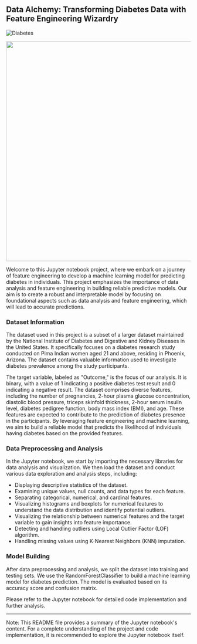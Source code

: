 ## Data Alchemy: Transforming Diabetes Data with Feature Engineering Wizardry

![Diabetes](https://media.istockphoto.com/id/1272421423/vector/tiny-doctor-insert-sample-with-blood-into-digital-glucose-meter-to-control-diabetes-sickness.jpg?s=170667a&w=0&k=20&c=6GyC6wwx8CFoU0K4-9XMARhszSfs1LutZfREoW7ZOiE=)

<img src="[https://roboticsandautomationnews.com/wp-content/uploads/2020/04/web-scraping-2.png](https://media.istockphoto.com/id/1272421423/vector/tiny-doctor-insert-sample-with-blood-into-digital-glucose-meter-to-control-diabetes-sickness.jpg?s=170667a&w=0&k=20&c=6GyC6wwx8CFoU0K4-9XMARhszSfs1LutZfREoW7ZOiE=)" width=800 height=600 />

Welcome to this Jupyter notebook project, where we embark on a journey of feature engineering to develop a machine learning model for predicting diabetes in individuals. This project emphasizes the importance of data analysis and feature engineering in building reliable predictive models. Our aim is to create a robust and interpretable model by focusing on foundational aspects such as data analysis and feature engineering, which will lead to accurate predictions.

### Dataset Information

The dataset used in this project is a subset of a larger dataset maintained by the National Institute of Diabetes and Digestive and Kidney Diseases in the United States. It specifically focuses on a diabetes research study conducted on Pima Indian women aged 21 and above, residing in Phoenix, Arizona. The dataset contains valuable information used to investigate diabetes prevalence among the study participants.

The target variable, labeled as "Outcome," is the focus of our analysis. It is binary, with a value of 1 indicating a positive diabetes test result and 0 indicating a negative result. The dataset comprises diverse features, including the number of pregnancies, 2-hour plasma glucose concentration, diastolic blood pressure, triceps skinfold thickness, 2-hour serum insulin level, diabetes pedigree function, body mass index (BMI), and age. These features are expected to contribute to the prediction of diabetes presence in the participants. By leveraging feature engineering and machine learning, we aim to build a reliable model that predicts the likelihood of individuals having diabetes based on the provided features.

### Data Preprocessing and Analysis

In the Jupyter notebook, we start by importing the necessary libraries for data analysis and visualization. We then load the dataset and conduct various data exploration and analysis steps, including:

- Displaying descriptive statistics of the dataset.
- Examining unique values, null counts, and data types for each feature.
- Separating categorical, numerical, and cardinal features.
- Visualizing histograms and boxplots for numerical features to understand the data distribution and identify potential outliers.
- Visualizing the relationship between numerical features and the target variable to gain insights into feature importance.
- Detecting and handling outliers using Local Outlier Factor (LOF) algorithm.
- Handling missing values using K-Nearest Neighbors (KNN) imputation.

### Model Building

After data preprocessing and analysis, we split the dataset into training and testing sets. We use the RandomForestClassifier to build a machine learning model for diabetes prediction. The model is evaluated based on its accuracy score and confusion matrix.

Please refer to the Jupyter notebook for detailed code implementation and further analysis.

---

Note: This README file provides a summary of the Jupyter notebook's content. For a complete understanding of the project and code implementation, it is recommended to explore the Jupyter notebook itself.
